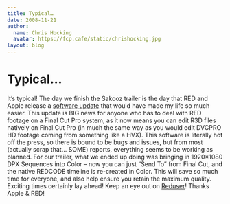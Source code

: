 ```yaml
---
title: Typical…
date: 2008-11-21
author:
  name: Chris Hocking
  avatar: https://fcp.cafe/static/chrishocking.jpg
layout: blog
---
```

# Typical…

It’s typical! The day we finish the Sakooz trailer is the day that RED and Apple release a [software update](http://reduser.net/forum/showthread.php?t=22524 "Reduser") that would have made my life so much easier. This update is BIG news for anyone who has to deal with RED footage on a Final Cut Pro system, as it now means you can edit R3D files natively on Final Cut Pro (in much the same way as you would edit DVCPRO HD footage coming from something like a HVX). This software is literally hot off the press, so there is bound to be bugs and issues, but from most (actually scrap that… SOME) reports, everything seems to be working as planned. For our trailer, what we ended up doing was bringing in 1920×1080 DPX Sequences into Color – now you can just “Send To” from Final Cut, and the native REDCODE timeline is re-created in Color. This will save so much time for everyone, and also help ensure you retain the maximum quality. Exciting times certainly lay ahead! Keep an eye out on [Reduser](http://www.reduser.net "Reduser")! Thanks Apple & RED!